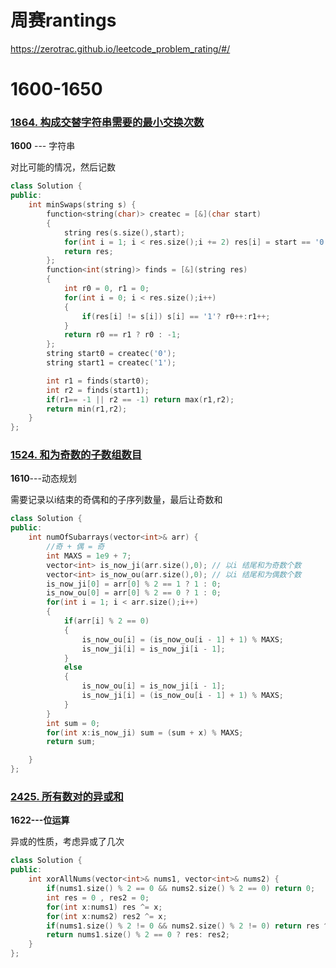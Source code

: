# 周赛rantings

https://zerotrac.github.io/leetcode_problem_rating/#/

# 1600-1650

### [1864. 构成交替字符串需要的最小交换次数](https://leetcode.cn/problems/minimum-number-of-swaps-to-make-the-binary-string-alternating/)

**1600** --- 字符串  

对比可能的情况，然后记数

```cpp
class Solution {
public:
    int minSwaps(string s) {
        function<string(char)> createc = [&](char start)
        {
            string res(s.size(),start);
            for(int i = 1; i < res.size();i += 2) res[i] = start == '0' ? '1': '0';
            return res;
        };
        function<int(string)> finds = [&](string res)
        {
            int r0 = 0, r1 = 0;
            for(int i = 0; i < res.size();i++)
            {
                if(res[i] != s[i]) s[i] == '1'? r0++:r1++;
            } 
            return r0 == r1 ? r0 : -1;
        };
        string start0 = createc('0');
        string start1 = createc('1');

        int r1 = finds(start0);
        int r2 = finds(start1);
        if(r1== -1 || r2 == -1) return max(r1,r2);
        return min(r1,r2);
    }
};
```

### [1524. 和为奇数的子数组数目](https://leetcode.cn/problems/number-of-sub-arrays-with-odd-sum/)

**1610**---动态规划

需要记录以i结束的奇偶和的子序列数量，最后让奇数和

```cpp
class Solution {
public:
    int numOfSubarrays(vector<int>& arr) {
        //奇 + 偶 = 奇
        int MAXS = 1e9 + 7;
        vector<int> is_now_ji(arr.size(),0); // 以i 结尾和为奇数个数
        vector<int> is_now_ou(arr.size(),0); // 以i 结尾和为偶数个数
        is_now_ji[0] = arr[0] % 2 == 1 ? 1 : 0;
        is_now_ou[0] = arr[0] % 2 == 0 ? 1 : 0;
        for(int i = 1; i < arr.size();i++)
        {
            if(arr[i] % 2 == 0) 
            {
                is_now_ou[i] = (is_now_ou[i - 1] + 1) % MAXS;
                is_now_ji[i] = is_now_ji[i - 1];
            }
            else
            {
                is_now_ou[i] = is_now_ji[i - 1];
                is_now_ji[i] = (is_now_ou[i - 1] + 1) % MAXS;
            }
        }
        int sum = 0;
        for(int x:is_now_ji) sum = (sum + x) % MAXS;
        return sum;

    }
};
```



### [2425. 所有数对的异或和](https://leetcode.cn/problems/bitwise-xor-of-all-pairings/)

**1622---位运算**

异或的性质，考虑异或了几次

```cpp
class Solution {
public:
    int xorAllNums(vector<int>& nums1, vector<int>& nums2) {
        if(nums1.size() % 2 == 0 && nums2.size() % 2 == 0) return 0;
        int res = 0 , res2 = 0;
        for(int x:nums1) res ^= x;
        for(int x:nums2) res2 ^= x;
        if(nums1.size() % 2 != 0 && nums2.size() % 2 != 0) return res ^ res2;
        return nums1.size() % 2 == 0 ? res: res2;
    }
};
```

